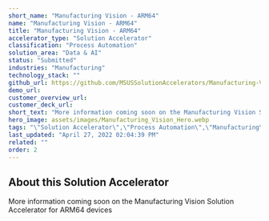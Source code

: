 ```yaml
---
short_name: "Manufacturing Vision - ARM64"
name: "Manufacturing Vision - ARM64"
title: "Manufacturing Vision - ARM64"
accelerator_type: "Solution Accelerator"
classification: "Process Automation"
solution_area: "Data & AI"
status: "Submitted"
industries: "Manufacturing"
technology_stack: ""
github_url: https://github.com/MSUSSolutionAccelerators/Manufacturing-Vision-Solution-Accelerator-ARM64v8
demo_url: 
customer_overview_url: 
customer_deck_url: 
short_text: "More information coming soon on the Manufacturing Vision Solution Accelerator for ARM64 devices"
hero_image: assets/images/Manufacturing_Vision_Hero.webp
tags: "\"Solution Accelerator\",\"Process Automation\",\"Manufacturing\",\"Data & AI\""
last_updated: "April 27, 2022 02:04:39 PM"
related: ""
order: 2
---
```

## About this Solution Accelerator

More information coming soon on the Manufacturing Vision Solution Accelerator for ARM64 devices